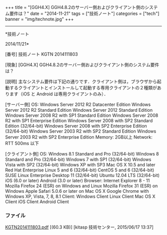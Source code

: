 ﻿+++
title = "[GGH4.X] GGH4.8.2のサーバー側およびクライアント側のシステム要件は？"
date = "2014-11-21"
tags = ["技術ノート"]
categories = ["tech"]
banner = "img/technote.jpg"
+++

-----------------------------------------------------------------------------------------------------------------------------

*技術ノート

2014/11/21*


[番号]
技術ノート KGTN 2014111803

[現象]
[GGH4.X] GGH4.8.2のサーバー側およびクライアント側のシステム要件は？

[説明]
主なシステム要件は下記の通りです．クライアント側は，ブラウザから起動するクライアントとインストールして起動する専用クライアントの２種類があります（iOS
と Android は専用クライアントのみ）．

[サーバー側]
OS: Windows Server 2012 R2 Datacenter Edition
Windows Server 2012 R2 Standard Edition
Windows Server 2012 Standard Edition
Windows Server 2008 R2 with SP1 Standard Edition
Windows Server 2008 R2 with SP1 Enterprise Edition
Windows Server 2008 with SP2 Standard Edition (32/64-bit)
Windows Server 2008 with SP2 Enterprise Edition (32/64-bit)
Windows Server 2003 R2 with SP2 Standard Edition
Windows Server 2003 R2 with SP2 Enterprise Edition
Memory: 2GB以上
Network: RTT 500ms 以下

[クライアント側]
OS: Windows 8.1 Standard and Pro (32/64-bit)
Windows 8 Standard and Pro (32/64-bit)
Windows 7 with SP1 (32/64-bit)
Windows Vista with SP2 (32/64-bit)
Windows XP with SP3
Mac OS X 10.5 and later
Red Hat Enterprise Linux 5 and 6 (32/64-bit)
CentOS 5 and 6 (32/64-bit)
SUSE Linux Enterprise Desktop 11 (32/64-bit)
Ubuntu 12.04 LTS (32/64-bit)
iOS (6.0 or later)
Android (3.0 or later)
Browser: Internet Explorer 8 - 11
Mozilla Firefox 24 (ESR) on Windows and Linux
Mozilla Firefox 31 (ESR) on Windows
Apple Safari 5.0.6 or later on Mac OS X
Google Chrome with Windows XP, Vista, 7, 8, 8.1
Client: Windows Client
Linux Client
Mac OS X Client
iOS Client
Android Client


### ファイル

 
 


[KGTN2014111803.pdf](http://techreport.kitasp.net/attachments/download/1934/KGTN2014111803.pdf)
 [(60.3 KB)] [kitasp 技術センター, 2015/06/17
13:37]


 


 

